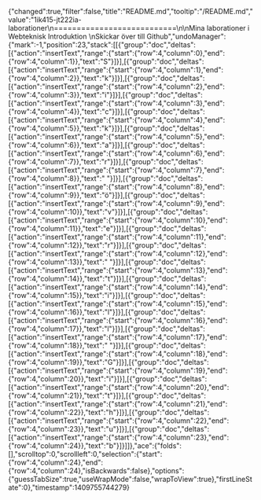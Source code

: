 {"changed":true,"filter":false,"title":"README.md","tooltip":"/README.md","value":"1ik415-jt222ia-laborationer\n===========================\n\nMina laborationer i Webteknisk Introduktion  \nSkickar över till Github","undoManager":{"mark":-1,"position":23,"stack":[[{"group":"doc","deltas":[{"action":"insertText","range":{"start":{"row":4,"column":0},"end":{"row":4,"column":1}},"text":"S"}]}],[{"group":"doc","deltas":[{"action":"insertText","range":{"start":{"row":4,"column":1},"end":{"row":4,"column":2}},"text":"k"}]}],[{"group":"doc","deltas":[{"action":"insertText","range":{"start":{"row":4,"column":2},"end":{"row":4,"column":3}},"text":"i"}]}],[{"group":"doc","deltas":[{"action":"insertText","range":{"start":{"row":4,"column":3},"end":{"row":4,"column":4}},"text":"c"}]}],[{"group":"doc","deltas":[{"action":"insertText","range":{"start":{"row":4,"column":4},"end":{"row":4,"column":5}},"text":"k"}]}],[{"group":"doc","deltas":[{"action":"insertText","range":{"start":{"row":4,"column":5},"end":{"row":4,"column":6}},"text":"a"}]}],[{"group":"doc","deltas":[{"action":"insertText","range":{"start":{"row":4,"column":6},"end":{"row":4,"column":7}},"text":"r"}]}],[{"group":"doc","deltas":[{"action":"insertText","range":{"start":{"row":4,"column":7},"end":{"row":4,"column":8}},"text":" "}]}],[{"group":"doc","deltas":[{"action":"insertText","range":{"start":{"row":4,"column":8},"end":{"row":4,"column":9}},"text":"ö"}]}],[{"group":"doc","deltas":[{"action":"insertText","range":{"start":{"row":4,"column":9},"end":{"row":4,"column":10}},"text":"v"}]}],[{"group":"doc","deltas":[{"action":"insertText","range":{"start":{"row":4,"column":10},"end":{"row":4,"column":11}},"text":"e"}]}],[{"group":"doc","deltas":[{"action":"insertText","range":{"start":{"row":4,"column":11},"end":{"row":4,"column":12}},"text":"r"}]}],[{"group":"doc","deltas":[{"action":"insertText","range":{"start":{"row":4,"column":12},"end":{"row":4,"column":13}},"text":" "}]}],[{"group":"doc","deltas":[{"action":"insertText","range":{"start":{"row":4,"column":13},"end":{"row":4,"column":14}},"text":"t"}]}],[{"group":"doc","deltas":[{"action":"insertText","range":{"start":{"row":4,"column":14},"end":{"row":4,"column":15}},"text":"i"}]}],[{"group":"doc","deltas":[{"action":"insertText","range":{"start":{"row":4,"column":15},"end":{"row":4,"column":16}},"text":"l"}]}],[{"group":"doc","deltas":[{"action":"insertText","range":{"start":{"row":4,"column":16},"end":{"row":4,"column":17}},"text":"l"}]}],[{"group":"doc","deltas":[{"action":"insertText","range":{"start":{"row":4,"column":17},"end":{"row":4,"column":18}},"text":" "}]}],[{"group":"doc","deltas":[{"action":"insertText","range":{"start":{"row":4,"column":18},"end":{"row":4,"column":19}},"text":"G"}]}],[{"group":"doc","deltas":[{"action":"insertText","range":{"start":{"row":4,"column":19},"end":{"row":4,"column":20}},"text":"i"}]}],[{"group":"doc","deltas":[{"action":"insertText","range":{"start":{"row":4,"column":20},"end":{"row":4,"column":21}},"text":"t"}]}],[{"group":"doc","deltas":[{"action":"insertText","range":{"start":{"row":4,"column":21},"end":{"row":4,"column":22}},"text":"h"}]}],[{"group":"doc","deltas":[{"action":"insertText","range":{"start":{"row":4,"column":22},"end":{"row":4,"column":23}},"text":"u"}]}],[{"group":"doc","deltas":[{"action":"insertText","range":{"start":{"row":4,"column":23},"end":{"row":4,"column":24}},"text":"b"}]}]]},"ace":{"folds":[],"scrolltop":0,"scrollleft":0,"selection":{"start":{"row":4,"column":24},"end":{"row":4,"column":24},"isBackwards":false},"options":{"guessTabSize":true,"useWrapMode":false,"wrapToView":true},"firstLineState":0},"timestamp":1409755744279}